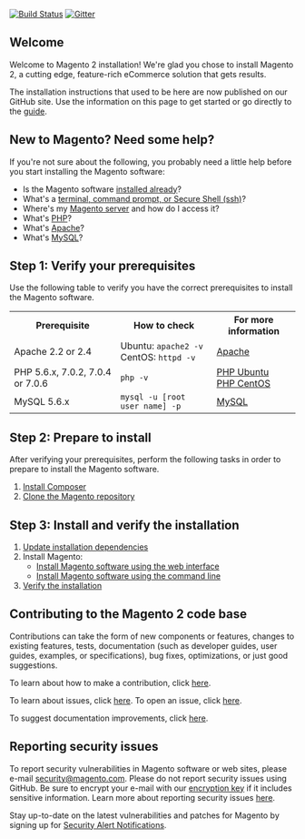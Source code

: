 [![Build Status](https://travis-ci.org/magento/magento2.svg?branch=develop)](https://travis-ci.org/magento/magento2)
[![Gitter](https://badges.gitter.im/Join%20Chat.svg)](https://gitter.im/magento/magento2?utm_source=badge&utm_medium=badge&utm_campaign=pr-badge)
<h2>Welcome</h2>
Welcome to Magento 2 installation! We're glad you chose to install Magento 2, a cutting edge, feature-rich eCommerce solution that gets results.

The installation instructions that used to be here are now published on our GitHub site. Use the information on this page to get started or go directly to the <a href="http://devdocs.magento.com/guides/v2.0/install-gde/bk-install-guide.html" target="_blank">guide</a>.

<h2>New to Magento? Need some help?</h2>
If you're not sure about the following, you probably need a little help before you start installing the Magento software:

*	Is the Magento software <a href="http://devdocs.magento.com/guides/v2.0/install-gde/basics/basics_magento-installed.html">installed already</a>?
*	What's a <a href="http://devdocs.magento.com/guides/v2.0/install-gde/basics/basics_login.html">terminal, command prompt, or Secure Shell (ssh)</a>?
*	Where's my <a href="http://devdocs.magento.com/guides/v2.0/install-gde/basics/basics_login.html">Magento server</a> and how do I access it?
*	What's <a href="http://devdocs.magento.com/guides/v2.0/install-gde/basics/basics_software.html">PHP</a>?
*	What's <a href="http://devdocs.magento.com/guides/v2.0/install-gde/basics/basics_software.html">Apache</a>?
*	What's <a href="http://devdocs.magento.com/guides/v2.0/install-gde/basics/basics_software.html">MySQL</a>?

<h2>Step 1: Verify your prerequisites</h2>

Use the following table to verify you have the correct prerequisites to install the Magento software.

<table>
	<tbody>
		<tr>
			<th>Prerequisite</th>
			<th>How to check</th>
			<th>For more information</th>
		</tr>
	<tr>
		<td>Apache 2.2 or 2.4</td>
		<td>Ubuntu: <code>apache2 -v</code><br>
		CentOS: <code>httpd -v</code></td>
		<td><a href="http://devdocs.magento.com/guides/v2.0/install-gde/prereq/apache.html">Apache</a></td>
	</tr>
	<tr>
		<td>PHP 5.6.x, 7.0.2, 7.0.4 or 7.0.6</td>
		<td><code>php -v</code></td>
		<td><a href="http://devdocs.magento.com/guides/v2.0/install-gde/prereq/php-ubuntu.html">PHP Ubuntu</a><br><a href="http://devdocs.magento.com/guides/v2.0/install-gde/prereq/php-centos.html">PHP CentOS</a></td>
	</tr>
	<tr><td>MySQL 5.6.x</td>
	<td><code>mysql -u [root user name] -p</code></td>
	<td><a href="http://devdocs.magento.com/guides/v2.0/install-gde/prereq/mysql.html">MySQL</a></td>
	</tr>
</tbody>
</table>

<h2>Step 2: Prepare to install</h2>

After verifying your prerequisites, perform the following tasks in order to prepare to install the Magento software.

1.	<a href="http://devdocs.magento.com/guides/v2.0/install-gde/install/composer-clone.html#instgde-prereq-compose-install">Install Composer</a>
2.	<a href="http://devdocs.magento.com/guides/v2.0/install-gde/install/composer-clone.html#instgde-prereq-compose-clone">Clone the Magento repository</a>

<h2>Step 3: Install and verify the installation</h2>

1.	<a href="http://devdocs.magento.com/guides/v2.0/install-gde/install/prepare-install.html">Update installation dependencies</a>
2.	Install Magento:
	*	<a href="http://devdocs.magento.com/guides/v2.0/install-gde/install/install-web.html">Install Magento software using the web interface</a>
	*	<a href="http://devdocs.magento.com/guides/v2.0/install-gde/install/install-cli.html">Install Magento software using the command line</a>
2.	<a href="http://devdocs.magento.com/guides/v2.0/install-gde/install/verify.html">Verify the installation</a>

<h2>Contributing to the Magento 2 code base</h2>
Contributions can take the form of new components or features, changes to existing features, tests, documentation (such as developer guides, user guides, examples, or specifications), bug fixes, optimizations, or just good suggestions.

To learn about how to make a contribution, click [here][1].

To learn about issues, click [here][2]. To open an issue, click [here][3].

To suggest documentation improvements, click [here][4].

[1]: <http://devdocs.magento.com/guides/v2.0/contributor-guide/contributing.html>
[2]: <http://devdocs.magento.com/guides/v2.0/contributor-guide/contributing.html#report>
[3]: <https://github.com/magento/magento2/issues>
[4]: <http://devdocs.magento.com>

<h2>Reporting security issues</h2>

To report security vulnerabilities in Magento software or web sites, please e-mail <a href="mailto:security@magento.com">security@magento.com</a>. Please do not report security issues using GitHub. Be sure to encrypt your e-mail with our <a href="https://info2.magento.com/rs/magentoenterprise/images/security_at_magento.asc">encryption key</a> if it includes sensitive information. Learn more about reporting security issues <a href="https://magento.com/security/reporting-magento-security-issue">here</a>.

Stay up-to-date on the latest vulnerabilities and patches for Magento by signing up for <a href="https://magento.com/security/sign-up">Security Alert Notifications</a>.

